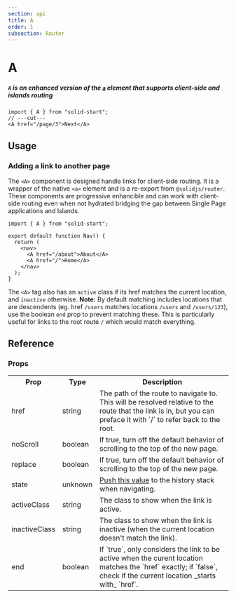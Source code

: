 ```yaml
---
section: api
title: A
order: 1
subsection: Router
---
```


# A

##### `A` is an enhanced version of the [`a`][nativeanchor] element that supports client-side and islands routing

<div class="text-lg">

```tsx twoslash
import { A } from "solid-start";
// ---cut---
<A href="/page/3">Next</A>
```

</div>

<table-of-contents></table-of-contents>

## Usage

### Adding a link to another page

The `<A>` component is designed handle links for client-side routing. It is a wrapper of the native `<a>` element and is a re-export from `@solidjs/router`. These components are progressive enhancible and can work with client-side routing even when not hydrated bridging the gap between Single Page applications and Islands.

```tsx
import { A } from "solid-start";

export default function Nav() {
  return (
    <nav>
      <A href="/about">About</A>
      <A href="/">Home</A>
    </nav>
  );
}
```

The `<A>` tag also has an `active` class if its href matches the current location, and `inactive` otherwise. **Note:** By default matching includes locations that are descendents (eg. href `/users` matches locations `/users` and `/users/123`), use the boolean `end` prop to prevent matching these. This is particularly useful for links to the root route `/` which would match everything.

## Reference

### Props

<table>
  <tr><th>Prop</th><th>Type</th><th>Description</th></tr>
  <tr><td>href</td><td>string</td><td>The path of the route to navigate to. This will be resolved relative to the route that the link is in, but you can preface it with `/` to refer back to the root.</td></tr>
  <tr><td>noScroll</td><td>boolean</td><td>If true, turn off the default behavior of scrolling to the top of the new page.</td></tr>
  <tr><td>replace</td><td>boolean</td><td>If true, turn off the default behavior of scrolling to the top of the new page.</td></tr>
  <tr><td>state</td><td>unknown</td><td><a href="https://developer.mozilla.org/en-US/docs/Web/API/History/pushState" target="_blank">Push this value</a> to the history stack when navigating.</td></tr>
  <tr><td>activeClass</td><td>string</td><td>The class to show when the link is active.</td></tr>
  <tr><td>inactiveClass</td><td>string</td><td>The class to show when the link is inactive (when the current location doesn't match the link).</td></tr>
  <tr><td>end</td><td>boolean</td><td>If `true`, only considers the link to be active when the curent location matches the `href` exactly; if `false`, check if the current location _starts with_ `href`.</td></tr>
</table>

[nativeanchor]: https://developer.mozilla.org/en-US/docs/Web/HTML/Element/a